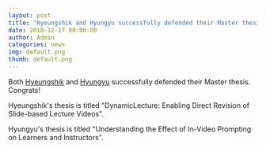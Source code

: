 ```yaml
---
layout: post
title: "Hyeungshik and Hyungyu successfully defended their Master thesis"
date: 2018-12-17 00:00:00
author: Admin
categories: news
img: default.png
thumb: default.png
---
```


Both <a href="https://hyeungshikjung.com/">Hyeungshik</a> and <a href="https://hyungyu.com/">Hyungyu</a> successfully defended their Master thesis. Congrats!

Hyeungshik's thesis is titled "DynamicLecture: Enabling Direct Revision of Slide-based Lecture Videos".

Hyungyu's thesis is titled "Understanding the Effect of In-Video Prompting on Learners and Instructors".